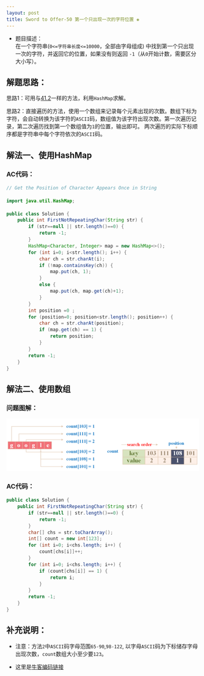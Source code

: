 ```yaml
---
layout: post
title: Sword to Offer-50 第一个只出现一次的字符位置 ❀
---
```


* 题目描述：  
在一个字符串(`0<=字符串长度<=10000`，全部由字母组成) 中找到第一个只出现一次的字符，并返回它的位置，如果没有则返回 `-1`（从`0`开始计数，需要区分大小写）。

## 解题思路：  

思路1：可用与[41.2](http://127.0.0.1:4000/algorithm/2020-05-01-First-No-Repeated-Character-in-Stream/)一样的方法，利用`HashMap`求解。  

思路2：直接遍历的方法，使用一个数组来记录每个元素出现的次数。数组下标为字符，会自动转换为该字符的`ASCII`码，数组值为该字符出现次数。第一次遍历记录，第二次遍历找到第一个数组值为`1`的位置，输出即可。 两次遍历的实际下标顺序都是字符串中每个字符依次的`ASCII`码。  


## 解法一、使用HashMap

### AC代码：

```java
// Get the Position of Character Appears Once in String

import java.util.HashMap;

public class Solution {
    public int FirstNotRepeatingChar(String str) {
        if (str==null || str.length()==0) {
            return -1;
        }
        HashMap<Character, Integer> map = new HashMap<>();
        for (int i=0; i<str.length(); i++) {
            char ch = str.charAt(i);
            if (!map.containsKey(ch)) {
                map.put(ch, 1);
            }
            else {
                map.put(ch, map.get(ch)+1);
            }
        }
        int position =0 ;
        for (position=0; position<str.length(); position++) {
            char ch = str.charAt(position);
            if (map.get(ch) == 1) {
                return position;
            }
        }
        return -1;
    }
}
```

## 解法二、使用数组
  
### 问题图解：

<center>
    <img src="/assets/img/blog/sword-offer-50.png">
</center>

### AC代码：

```java
public class Solution {
    public int FirstNotRepeatingChar(String str) {
        if (str==null || str.length()==0) {
            return -1;
        }
        char[] chs = str.toCharArray();
        int[] count = new int[123];
        for (int i=0; i<chs.length; i++) {
            count[chs[i]]++;
        }
        for (int i=0; i<chs.length; i++) {
            if (count[chs[i]] == 1) {
                return i;
            }
        }
        return -1;
    }
}
```


## 补充说明： 
   
* 注意：方法`2`中`ASCII`码字母范围`65-90`,`98-122`, 以字母`ASCII`码为下标储存字母出现次数，`count`数组大小至少要`123`。  

* 这里是[牛客编码链接](https://www.nowcoder.com/practice/1c82e8cf713b4bbeb2a5b31cf5b0417c?tpId=13&&tqId=11187&rp=1&ru=/ta/coding-interviews&qru=/ta/coding-interviews/question-ranking)